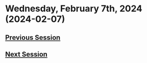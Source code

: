 # Wednesday, February 7th, 2024 (2024-02-07)

## [Previous Session](./2024-XX-XX.md)

## [Next Session](./2024-XX-XX.md)
